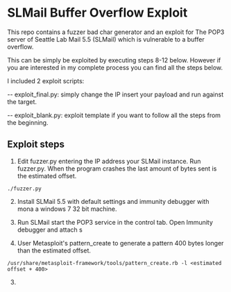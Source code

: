 # SLMail Buffer Overflow Exploit

This repo contains a fuzzer bad char generator and an exploit for The POP3
server of Seattle Lab Mail 5.5 (SLMail) which is vulnerable to a buffer
overflow.

This can be simply be exploited by executing steps 8-12 below. However if you
are interested in my complete process you can find all the steps below.

I included 2 exploit scripts:

-- exploit_final.py: simply change the IP insert your payload and run against
the target.

-- exploit_blank.py: exploit template if you want to follow all the steps from
the beginning.

## Exploit steps

1. Edit fuzzer.py entering the IP address your SLMail instance. Run fuzzer.py.
   When the program crashes the last amount of bytes sent is the estimated
   offset.

```
./fuzzer.py
```

2. Install SLMail 5.5 with default settings and immunity debugger with mona a
   windows 7 32 bit machine.

3. Run SLMail start the POP3 service in the control tab. Open Immunity debugger
   and attach s

4. User Metasploit's pattern_create to generate a pattern 400 bytes longer than
   the estimated offset.

```
/usr/share/metasploit-framework/tools/pattern_create.rb -l <estimated offset + 400>
```

3.
